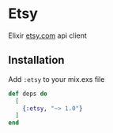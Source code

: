 # Etsy

Elixir [etsy.com](https://www.etsy.com/developers/documentation/getting_started/oauth) api client

## Installation

Add `:etsy` to your mix.exs file

```elixir
def deps do
  [
    {:etsy, "~> 1.0"}
  ]
end
```


